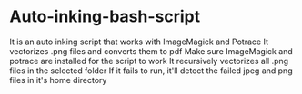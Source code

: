 # Auto-inking-bash-script
It is an auto inking script that works with ImageMagick and Potrace 
It vectorizes .png files and converts them to pdf
Make sure ImageMagick and potrace are installed for the script to work
It recursively vectorizes all .png files in the selected folder
If it fails to run, it'll detect the failed jpeg and png files in it's home directory
